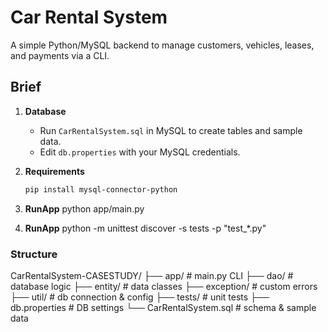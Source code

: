 # Car Rental System

A simple Python/MySQL backend to manage customers, vehicles, leases, and payments via a CLI.

## Brief 

1. **Database**  
   - Run `CarRentalSystem.sql` in MySQL to create tables and sample data.  
   - Edit `db.properties` with your MySQL credentials.

2. **Requirements**  
   ```bash
   pip install mysql-connector-python

3. **RunApp**
     python app/main.py
   
5. **RunApp**
     python -m unittest discover -s tests -p "test_*.py"

### Structure
CarRentalSystem-CASESTUDY/
├── app/                           # main.py CLI
├── dao/                           # database logic
├── entity/                        # data classes
├── exception/                     # custom errors
├── util/                          # db connection & config
├── tests/                         # unit tests
├── db.properties                  # DB settings
└── CarRentalSystem.sql            # schema & sample data


